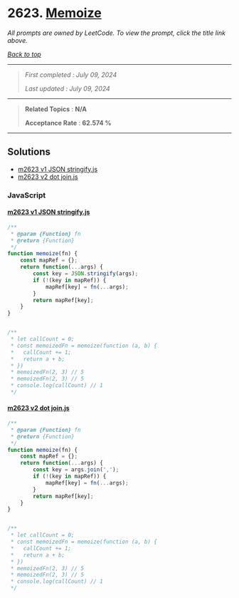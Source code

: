# 2623. [Memoize](<https://leetcode.com/problems/memoize>)

*All prompts are owned by LeetCode. To view the prompt, click the title link above.*

*[Back to top](<../README.md>)*

------

> *First completed : July 09, 2024*
>
> *Last updated : July 09, 2024*

------

> **Related Topics** : **N/A**
>
> **Acceptance Rate** : **62.574 %**

------

## Solutions

- [m2623 v1 JSON stringify.js](<../my-submissions/m2623 v1 JSON stringify.js>)
- [m2623 v2 dot join.js](<../my-submissions/m2623 v2 dot join.js>)
### JavaScript
#### [m2623 v1 JSON stringify.js](<../my-submissions/m2623 v1 JSON stringify.js>)
```JavaScript
/**
 * @param {Function} fn
 * @return {Function}
 */
function memoize(fn) {
    const mapRef = {};
    return function(...args) {
        const key = JSON.stringify(args);
        if (!(key in mapRef)) {
            mapRef[key] = fn(...args);
        }
        return mapRef[key];
    }
}


/** 
 * let callCount = 0;
 * const memoizedFn = memoize(function (a, b) {
 *	 callCount += 1;
 *   return a + b;
 * })
 * memoizedFn(2, 3) // 5
 * memoizedFn(2, 3) // 5
 * console.log(callCount) // 1 
 */
```

#### [m2623 v2 dot join.js](<../my-submissions/m2623 v2 dot join.js>)
```JavaScript
/**
 * @param {Function} fn
 * @return {Function}
 */
function memoize(fn) {
    const mapRef = {};
    return function(...args) {
        const key = args.join(',');
        if (!(key in mapRef)) {
            mapRef[key] = fn(...args);
        }
        return mapRef[key];
    }
}


/** 
 * let callCount = 0;
 * const memoizedFn = memoize(function (a, b) {
 *	 callCount += 1;
 *   return a + b;
 * })
 * memoizedFn(2, 3) // 5
 * memoizedFn(2, 3) // 5
 * console.log(callCount) // 1 
 */
```

